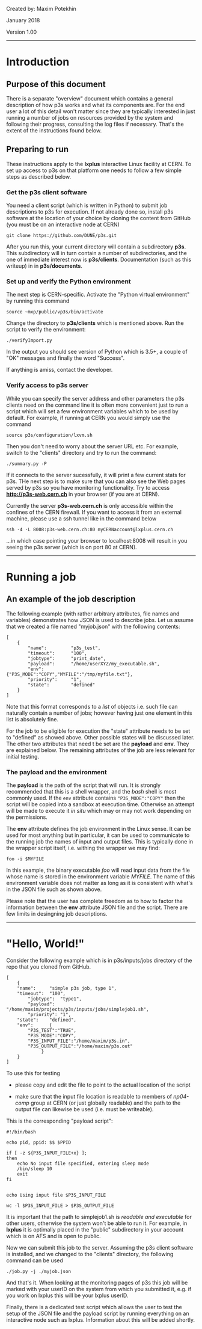 Created by: Maxim Potekhin

January 2018

Version 1.00

---

# Introduction
## Purpose of this document
There is a separate "overview" document which contains a general description of
how p3s works and what its components are. For the end user a lot of this detail
won't matter since they are typically interested in just running a number
of jobs on resources provided by the system and following their progress,
consulting the log files if necessary. That's the extent of the instructions found
below.

## Preparing to run
These instructions apply to the **lxplus** interactive Linux facility
at CERN. To set up access to p3s on that platform one needs to follow
a few simple steps as described below.

### Get the p3s client software

You need a client script (which is written in Python) to submit job descriptions
to p3s for execution. If not already done so, install p3s software at the location
of your choice by cloning the content from GitHub (you must be on an interactive
node at CERN)

```
git clone https://github.com/DUNE/p3s.git
```

After you run this, your current directory will contain a subdirectory **p3s**.
This subdirectory will in turn contain a number of subdirectories, and the one
of immediate interest now is **p3s/clients**. Documentation (such as this
writeup) in in **p3s/documents**.

### Set up and verify the Python environment
The next step is CERN-specific. Activate the "Python virtual environment"
by running this command
```
source ~mxp/public/vp3s/bin/activate
```

Change the directory to **p3s/clients** which is mentioned above. Run the script
to verify the environment:
```
./verifyImport.py
```
In the output you should see version of Python which is 3.5+,
a couple of "OK" messages and finally the word "Success".

If anything is amiss, contact the developer.

### Verify access to p3s server

While you can specify the server address and other parameters
the p3s clients need on the command line it is often more
convenient just to run a script which will set a few environment
variables which to be used by default. For example, if running at CERN
you would simply use the command

```
source p3s/configuration/lxvm.sh
```

Then you don't need to worry about the server URL etc.
For example, switch to the "clients" directory and try to run the command:
```
./summary.py -P
```

If it connects to the server sucessfully, it will print a few current stats for p3s.
THe next step is to make sure that you can also see the Web pages served by p3s
so you have monitoring functionality. Try to access **http://p3s-web.cern.ch**
in your browser (if you are at CERN).

Currently the server **p3s-web.cern.ch** is only accessible within
the confines of the CERN firewall. If you want to access it from an external
machine, please use a ssh tunnel like in the command below
```
ssh -4 -L 8008:p3s-web.cern.ch:80 myCERNaccount@lxplus.cern.ch
```

...in which case pointing your browser to localhost:8008 will result in you seeing
the p3s server (which is on port 80 at CERN).


---

# Running a job
## An example of the job description

The following example (with rather arbitrary attributes, file names and variables) demonstrates
how JSON is used to describe jobs. Let us assume that we created a file named "myjob.json" with
the following contents:

```
[
    {
        "name":         "p3s_test",
        "timeout":      "100",
        "jobtype":      "print_date",
        "payload":      "/home/userXYZ/my_executable.sh",
        "env":          {"P3S_MODE":"COPY","MYFILE":"/tmp/myfile.txt"},
        "priority":     "1",
        "state":        "defined"
    }
]
```

Note that this format corresponds to a *list* of objects i.e. such file can naturally
contain a number of jobs; however having just one element in this list is absolutely fine.

For the job to be eligible for execution the "state" attribute needs to be set to "defined" as showed above.
Other possible states will be discussed later.
The other two attributes that need t be set are the **payload** and **env**. They are explained below.
The remaining attributes of the job are less relevant for initial testing.

### The payload and the environment

The **payload** is the path of the script that will run. It is strongly recommended that this is a
shell wrapper, and the _bash_ shell is most commonly used. If the `env` attribute contains `"P3S_MODE":"COPY"`
then the script will be copied into a sandbox at execution time. Otherwise an attempt will be made
to execute it _in situ_ which may or may not work depending on the permissions.

The **env** attribute defines the job environment in the Linux sense. It can be used for most anything but
in particular, it can be used to communicate to the running job the names of input and output files.
This is typically done in the wrapper script itself, i.e. withing the wrapper we may find:
```
foo -i $MYFILE
```

In this example, the binary executable _foo_ will read input data from the file whose name is stored
in the environment variable *MYFILE*. The name of this environment variable does not matter as long as
it is consistent with what's in the JSON file such as shown above.

Please note that the user has complete freedom as to how to factor the information between
the **env** attribute JSON file and the script. There are few limits in desingning job descriptions.

---

# "Hello, World!"


Consider the following example which is in p3s/inputs/jobs directory of the
repo that you cloned from GitHub.

```
[
    {
	"name":		"simple p3s job, type 1",
	"timeout":	"100",
        "jobtype":	"type1",
        "payload":	"/home/maxim/projects/p3s/inputs/jobs/simplejob1.sh",
        "priority":	"1",
	"state":	"defined",
	"env":		{
	    "P3S_TEST":"TRUE",
	    "P3S_MODE":"COPY",
	    "P3S_INPUT_FILE":"/home/maxim/p3s.in",
	    "P3S_OUTPUT_FILE":"/home/maxim/p3s.out"
             }
    }
]
```

To use this for testing

* please copy and edit the file to point to the actual location of the script

* make sure that the input file location is readable to members of _np04-comp_ group at CERN (or just globally readable) and the path to the output file can likewise be used (i.e. must be writeable).

This is the corresponding "payload script":
```
#!/bin/bash

echo pid, ppid: $$ $PPID

if [ -z ${P3S_INPUT_FILE+x} ];
then
    echo No input file specified, entering sleep mode
    /bin/sleep 10
    exit
fi


echo Using input file $P3S_INPUT_FILE

wc -l $P3S_INPUT_FILE > $P3S_OUTPUT_FILE
```

It is important that the path to simplejob1.sh is _readable and executable_ for other users,
otherwise the system won't be able to run it. For example, in **lxplus** it is optimally placed
in the "public" subdirectory in your account which is on AFS and is open to public.


Now we can submit this job to the server. Assuming the p3s client software is installed, and
we changed to the "clients" directory, the following command can be used
```
./job.py -j ./myjob.json
```

And that's it. When looking at the monitoring pages of p3s this job will be marked
with your userID on the system from which you submitted it, e.g. if you work on lxplus
this will be your lxplus userID.

Finally, there is a dedicated test script which allows the user to test the setup
of the JSON file and the payload script by running everything on an interactive
node such as lxplus. Information about this will be added shortly.
